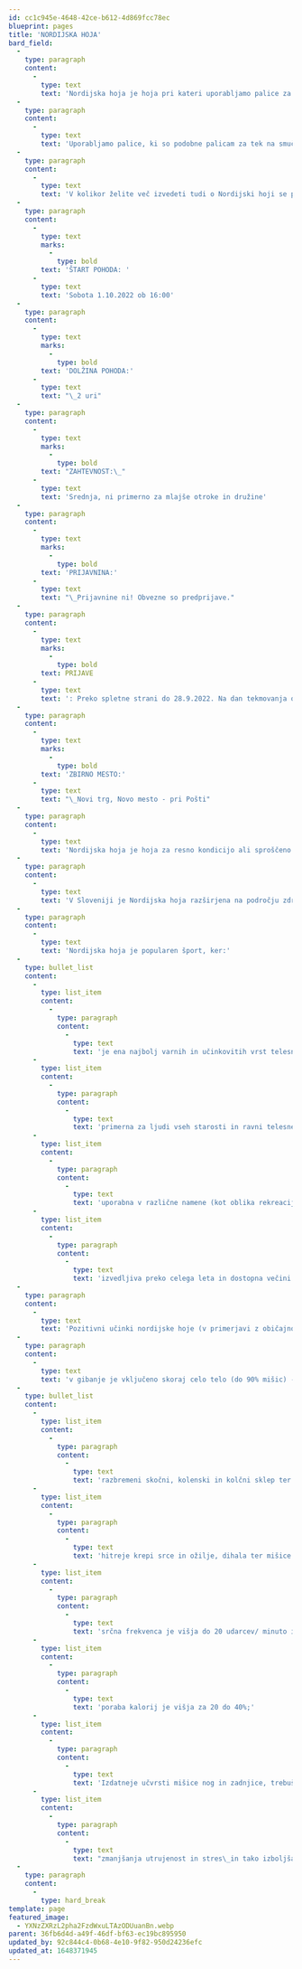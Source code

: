 ```yaml
---
id: cc1c945e-4648-42ce-b612-4d869fcc78ec
blueprint: pages
title: 'NORDIJSKA HOJA'
bard_field:
  -
    type: paragraph
    content:
      -
        type: text
        text: 'Nordijska hoja je hoja pri kateri uporabljamo palice za to, da lažje in hitreje hodimo. Ker uporabljamo tudi zgornji del telesa, je hoja bolj učinkovita, saj uporabljamo tudi zgornji del telesa. Na ta način hodimo lažje in hitreje, pri tem pa porabimo več energije.'
  -
    type: paragraph
    content:
      -
        type: text
        text: 'Uporabljamo palice, ki so podobne palicam za tek na smučeh ki so krajše in prilagojene uporabi med hojo in po različnih terenih. Učinkovitost Nordijske hoje je odvisna od palic in predvsem znanja uporabe palic.'
  -
    type: paragraph
    content:
      -
        type: text
        text: 'V kolikor želite več izvedeti tudi o Nordijski hoji se pridružite našemu Nordijskemu pohodu in izvedeli boste marsikatero novo stvar glede Nordijske hoje.'
  -
    type: paragraph
    content:
      -
        type: text
        marks:
          -
            type: bold
        text: 'ŠTART POHODA: '
      -
        type: text
        text: 'Sobota 1.10.2022 ob 16:00'
  -
    type: paragraph
    content:
      -
        type: text
        marks:
          -
            type: bold
        text: 'DOLŽINA POHODA:'
      -
        type: text
        text: "\_2 uri"
  -
    type: paragraph
    content:
      -
        type: text
        marks:
          -
            type: bold
        text: "ZAHTEVNOST:\_"
      -
        type: text
        text: 'Srednja, ni primerno za mlajše otroke in družine'
  -
    type: paragraph
    content:
      -
        type: text
        marks:
          -
            type: bold
        text: 'PRIJAVNINA:'
      -
        type: text
        text: "\_Prijavnine ni! Obvezne so predprijave."
  -
    type: paragraph
    content:
      -
        type: text
        marks:
          -
            type: bold
        text: PRIJAVE
      -
        type: text
        text: ': Preko spletne strani do 28.9.2022. Na dan tekmovanja od 15:00 ure pri Pošti.'
  -
    type: paragraph
    content:
      -
        type: text
        marks:
          -
            type: bold
        text: 'ZBIRNO MESTO:'
      -
        type: text
        text: "\_Novi trg, Novo mesto - pri Pošti"
  -
    type: paragraph
    content:
      -
        type: text
        text: 'Nordijska hoja je hoja za resno kondicijo ali sproščeno zabavo. To je hoja s posebno oblikovanimi palicami. Je odlična aerobna vadba s katero učinkovito izboljšamo telesno pripravljenost ne glede na leta in spol in je ena izmed najbolj dostopnih ter varnih telesnih aktivnosti, izvedljiva vse leto.'
  -
    type: paragraph
    content:
      -
        type: text
        text: 'V Sloveniji je Nordijska hoja razširjena na področju zdravstva v obliki delavnic za izboljšanje in ohranjanje zdravja ljudi, kot dodatna ponudba v termalnih zdraviliščih ter vse bolj v športnih društvih.'
  -
    type: paragraph
    content:
      -
        type: text
        text: 'Nordijska hoja je popularen šport, ker:'
  -
    type: bullet_list
    content:
      -
        type: list_item
        content:
          -
            type: paragraph
            content:
              -
                type: text
                text: 'je ena najbolj varnih in učinkovitih vrst telesne dejavnosti;'
      -
        type: list_item
        content:
          -
            type: paragraph
            content:
              -
                type: text
                text: 'primerna za ljudi vseh starosti in ravni telesne pripravljenosti;'
      -
        type: list_item
        content:
          -
            type: paragraph
            content:
              -
                type: text
                text: 'uporabna v različne namene (kot oblika rekreacije, treninga, terapije ali rehabilitacije);'
      -
        type: list_item
        content:
          -
            type: paragraph
            content:
              -
                type: text
                text: 'izvedljiva preko celega leta in dostopna večini ljudi.'
  -
    type: paragraph
    content:
      -
        type: text
        text: 'Pozitivni učinki nordijske hoje (v primerjavi z običajno hojo):'
  -
    type: paragraph
    content:
      -
        type: text
        text: 'v gibanje je vključeno skoraj celo telo (do 90% mišic) - največji adut nordijske hoje je namreč namerna dodatna obremenitev zgornjega dela telesa, tako da so aktivne skoraj vse mišice;'
  -
    type: bullet_list
    content:
      -
        type: list_item
        content:
          -
            type: paragraph
            content:
              -
                type: text
                text: 'razbremeni skočni, kolenski in kolčni sklep ter hrbtenico;'
      -
        type: list_item
        content:
          -
            type: paragraph
            content:
              -
                type: text
                text: 'hitreje krepi srce in ožilje, dihala ter mišice (rok, trupa in nog);'
      -
        type: list_item
        content:
          -
            type: paragraph
            content:
              -
                type: text
                text: 'srčna frekvenca je višja do 20 udarcev/ minuto in poraba kisika za 25%;'
      -
        type: list_item
        content:
          -
            type: paragraph
            content:
              -
                type: text
                text: 'poraba kalorij je višja za 20 do 40%;'
      -
        type: list_item
        content:
          -
            type: paragraph
            content:
              -
                type: text
                text: 'Izdatneje učvrsti mišice nog in zadnjice, trebušne in hrbtne mišice;'
      -
        type: list_item
        content:
          -
            type: paragraph
            content:
              -
                type: text
                text: "zmanjšanja utrujenost in stres\_in tako izboljša izboljša splošno počutje."
  -
    type: paragraph
    content:
      -
        type: hard_break
template: page
featured_image:
  - YXNzZXRzL2pha2FzdWxuLTAzODUuanBn.webp
parent: 36fb6d4d-a49f-46df-bf63-ec19bc895950
updated_by: 92c844c4-0b68-4e10-9f82-950d24236efc
updated_at: 1648371945
---
```

